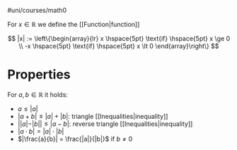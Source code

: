 #uni/courses/math0 

For $x \in \mathbb{R}$ we define the [[Function|function]]

$$
|x| := \left\{\begin{array}{lr}
        x \hspace{5pt} \text{if} \hspace{5pt} x \ge 0  \\
        -x \hspace{5pt} \text{if} \hspace{5pt} x \lt 0
        \end{array}\right\}
$$

# Properties

For $a, b \in \mathbb{R}$ it holds:
- $a \le |a|$
- $|a+b| \le |a| + |b|$: triangle [[Inequalities|inequality]]
- $||a|-|b|| \le |a-b|$: reverse triangle [[Inequalities|inequality]]
- $|a \cdot b| = |a| \cdot |b|$
- $|\frac{a}{b}| = \frac{|a|}{|b|}$ if $b \neq 0$